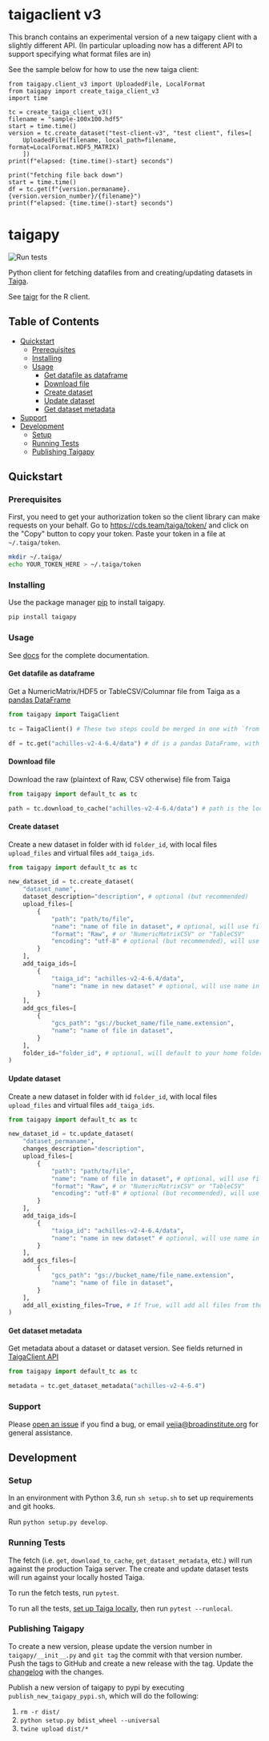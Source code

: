 # taigaclient v3 

This branch contains an experimental version of a new taigapy client with a slightly different API. (In particular
uploading now has a different API to support specifying what format files are in)

See the sample below for how to use the new taiga client:
```
from taigapy.client_v3 import UploadedFile, LocalFormat
from taigapy import create_taiga_client_v3
import time

tc = create_taiga_client_v3()
filename = "sample-100x100.hdf5"
start = time.time()
version = tc.create_dataset("test-client-v3", "test client", files=[
    UploadedFile(filename, local_path=filename, format=LocalFormat.HDF5_MATRIX)
    ])
print(f"elapsed: {time.time()-start} seconds")

print("fetching file back down")
start = time.time()
df = tc.get(f"{version.permaname}.{version.version_number}/{filename}")
print(f"elapsed: {time.time()-start} seconds")
```

# taigapy
![Run tests](https://github.com/broadinstitute/taigapy/workflows/Run%20tests/badge.svg)

Python client for fetching datafiles from and creating/updating datasets in [Taiga](https://github.com/broadinstitute/taiga).

See [taigr](https://github.com/broadinstitute/taigr) for the R client.

## Table of Contents
- [Quickstart](#quickstart)
  - [Prerequisites](#prerequisites)
  - [Installing](#installing)
  - [Usage](#usage)
    - [Get datafile as dataframe](#get-datafile-as-dataframe)
    - [Download file](#download-file)
    - [Create dataset](#create-dataset)
    - [Update dataset](#update-dataset)
    - [Get dataset metadata](#get-dataset-metadata)
- [Support](#support)
- [Development](#development)
  - [Setup](#setup)
  - [Running Tests](#running-tests)
  - [Publishing Taigapy](#publishing-taigapy)


## Quickstart

### Prerequisites
First, you need to get your authorization token so the client library can make requests on your behalf. Go to https://cds.team/taiga/token/ and click on the "Copy" button to copy your token. Paste your token in a file at `~/.taiga/token`.

```bash
mkdir ~/.taiga/
echo YOUR_TOKEN_HERE > ~/.taiga/token
```

### Installing
Use the package manager [pip](https://pip.pypa.io/en/stable/) to install taigapy.

```bash
pip install taigapy
```

### Usage
See [docs](docs/) for the complete documentation.

#### Get datafile as dataframe
Get a NumericMatrix/HDF5 or TableCSV/Columnar file from Taiga as a [pandas DataFrame](https://pandas.pydata.org/pandas-docs/stable/reference/frame.html)
```python
from taigapy import TaigaClient

tc = TaigaClient() # These two steps could be merged in one with `from taigapy import default_tc as tc`

df = tc.get("achilles-v2-4-6.4/data") # df is a pandas DataFrame, with data from the file 'data' in the version 4 of the dataset 'achilles-v2-4-6'
```

#### Download file
Download the raw (plaintext of Raw, CSV otherwise) file from Taiga
```python
from taigapy import default_tc as tc

path = tc.download_to_cache("achilles-v2-4-6.4/data") # path is the local path to the downloaded CSV
```

#### Create dataset
Create a new dataset in folder with id `folder_id`, with local files `upload_files` and virtual files `add_taiga_ids`.
```python
from taigapy import default_tc as tc

new_dataset_id = tc.create_dataset(
    "dataset_name",
    dataset_description="description", # optional (but recommended)
    upload_files=[
        {
            "path": "path/to/file",
            "name": "name of file in dataset", # optional, will use file name if not provided
            "format": "Raw", # or "NumericMatrixCSV" or "TableCSV"
            "encoding": "utf-8" # optional (but recommended), will use iso-8859-1 if not provided
        }
    ],
    add_taiga_ids=[
        {
            "taiga_id": "achilles-v2-4-6.4/data",
            "name": "name in new dataset" # optional, will use name in referenced dataset if not provided (required if there is a name collision)
        }
    ],
    add_gcs_files=[
        {
            "gcs_path": "gs://bucket_name/file_name.extension",
            "name": "name of file in dataset",
        }
    ],
    folder_id="folder_id", # optional, will default to your home folder if not provided
)
```

#### Update dataset
Create a new dataset in folder with id `folder_id`, with local files `upload_files` and virtual files `add_taiga_ids`.
```python
from taigapy import default_tc as tc

new_dataset_id = tc.update_dataset(
    "dataset_permaname",
    changes_description="description",
    upload_files=[
        {
            "path": "path/to/file",
            "name": "name of file in dataset", # optional, will use file name if not provided
            "format": "Raw", # or "NumericMatrixCSV" or "TableCSV"
            "encoding": "utf-8" # optional (but recommended), will use iso-8859-1 if not provided
        }
    ],
    add_taiga_ids=[
        {
            "taiga_id": "achilles-v2-4-6.4/data",
            "name": "name in new dataset" # optional, will use name in referenced dataset if not provided (required if there is a name collision)
        }
    ],
    add_gcs_files=[
        {
            "gcs_path": "gs://bucket_name/file_name.extension",
            "name": "name of file in dataset",
        }
    ],
    add_all_existing_files=True, # If True, will add all files from the base dataset version, except files with the same names as those in upload_files or add_taiga_ids
)
```

#### Get dataset metadata
Get metadata about a dataset or dataset version. See fields returned in [TaigaClient API](docs/TaigaClient%20API.md#returns-4)
```python
from taigapy import default_tc as tc

metadata = tc.get_dataset_metadata("achilles-v2-4-6.4")
```


### Support
Please [open an issue](https://github.com/broadinstitute/taigapy/issues) if you find a bug, or email yejia@broadinstitute.org for general assistance.

## Development
### Setup
In an environment with Python 3.6, run `sh setup.sh` to set up requirements and git hooks.

Run `python setup.py develop`.  

### Running Tests
The fetch (i.e. `get`, `download_to_cache`, `get_dataset_metadata`, etc.) will run against the production Taiga server. The create and update dataset tests will run against your locally hosted Taiga.

To run the fetch tests, run `pytest`.

To run all the tests, [set up Taiga locally](https://github.com/broadinstitute/taiga#installing), then run `pytest --runlocal`.

### Publishing Taigapy
To create a new version, please update the version number in `taigapy/__init__.py` and `git tag` the commit with that version number. Push the tags to GitHub and create a new release with the tag. Update the [changelog](CHANGELOG.md) with the changes.

Publish a new version of taigapy to pypi by executing `publish_new_taigapy_pypi.sh`, which will do the following:
1. `rm -r dist/`
2. `python setup.py bdist_wheel --universal`
3. `twine upload dist/*`
